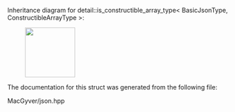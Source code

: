 <div id="structdetail_1_1is__constructible__array__type">

</div>

<span id="structdetail_1_1is__constructible__array__type"
label="structdetail_1_1is__constructible__array__type"></span>
Inheritance diagram for detail::is_constructible_array_type$<$
BasicJsonType, ConstructibleArrayType $>$:

<figure>
<div class="center">
<img src="structdetail_1_1is__constructible__array__type"
style="height:3cm" />
</div>
</figure>

The documentation for this struct was generated from the following file:

<div class="DoxyCompactItemize">

MacGyver/json.hpp

</div>
